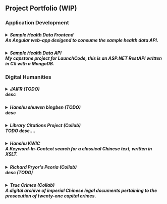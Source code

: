 <h2>Project Portfolio (WIP)</h2>

<!-- TEMPLATE
<h5>
  <details>
    <summary>
      title  
      <br/>desc
    </summary>
    add'l information
  </details>
</h5>
-->
<h3>Application Development</h3>

<h5>
  <details>
    <summary>
      Sample Health Data Frontend
      <br/>An Angular web-app desigend to consume the sample health data API.  
    </summary>
    https://github.com/spmcginnis/HealthDataFrontend
  </details>
</h5>
<h5>
  <details>
    <summary>
      Sample Health Data API
      <br/>My capstone project for LaunchCode, this is an ASP.NET RestAPI written in C# with a MongoDB.  
    </summary>
    https://github.com/spmcginnis/sample-HealthDataAPI
  </details>
</h5>

<h3>Digital Humanities</h3>

<h5>
  <details>
    <summary>
      JAIFR (TODO)
      <br/>desc
    </summary>
    add'l information
  </details>
</h5>
<h5>
  <details>
    <summary>
      Hanshu shuwen bingben (TODO)
      <br/>desc
    </summary>
    https://github.com/spmcginnis/HS-swbb
  </details>
</h5> 
<h5>
  <details>
    <summary>
      Library Citations Project (Collab)
      <br/>TODO desc....
    </summary>
    Edwards, Jones, and McGinnis (2017). "Big Date for Big Questions: Assessing the Impact of Non-English Language Sources on Doctoral Research at Berkeley."  
    [(view article)](http://www.ala.org/acrl/sites/ala.org.acrl/files/content/conferences/confsandpreconfs/2017/BigDataforBigQuestions.pdf)
    [(view source files)](https://github.com/spmcginnis/LibCitationsProject_2017)
  </details>
</h5>
<h5>
  <details>
    <summary>
      Hanshu KWIC  
      <br/>A Keyword-In-Context search for a classical Chinese text, written in XSLT.
    </summary>
    https://github.com/spmcginnis/Hanshu_KWIC_2014
    TODO add poster as image
  </details>
</h5>
<h5>
  <details>
    <summary>
      Richard Pryor's Peoria (Collab)
      <br/>desc (TODO)
    </summary>
    - Designed the layout for several pages.
    - Reorganized the Wordpress backend.
    - Developed the imgage carousel and svg network visualization.
    www.becomingrichardpryor.com/pryors-peoria/
  </details>
</h5>
<h5>
  <details>
    <summary>
      True Crimes (Collab)
      <br/>A digital archive of imperial Chinese legal documents pertaining to the prosecution of twenty-one capital crimes.
    </summary>
    - Created a document model for the Chinese texts.
    - Generated XML templates for each of the documents, in conformance with TEI P5 standards.
    http://digital.wustl.edu/truecrimes/
  </details>
</h5>
